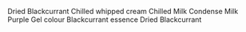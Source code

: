 Dried Blackcurrant
Chilled whipped cream
Chilled Milk
Condense Milk
Purple Gel colour
Blackcurrant essence
Dried Blackcurrant